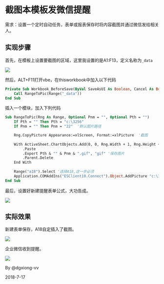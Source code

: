 # 截图本模板发微信提醒
需求：设置一个定时自动任务，表单或报表保存时将内容截图并通过微信发给相关人。

## 实现步骤
首先，在模板上设置要截图的区域，这里我设置的是A1:F13，定义名称为`_data`

![](../images/5.16.1.jpg)

然后，ALT+F11打开vbe，在thisworkbook中加入以下代码

```vb
Private Sub Workbook_BeforeSave(ByVal SaveAsUI As Boolean, Cancel As Boolean)
    Call RangeToPic(Range("_data"))
End Sub
```

插入一个模块，加入下列代码
```vb
Sub RangeToPic(Rng As Range, Optional Pnm = "", Optional Pth = "")
    If Pth = "" Then Pth = "c:\3256"
    If Pnm = "" Then Pnm = "22"  '默认图片路径

    Rng.CopyPicture Appearance:=xlScreen, Format:=xlPicture  '截图
    
    With ActiveSheet.ChartObjects.Add(0, 0, Rng.Width + 1, Rng.Height + 1).Chart
        .Paste
        .Export Pth & "" & Pnm & ".gif", "gif" '保存图片
        .Parent.Delete
    End With
   
    Range("a18").Select '选择A18,这一步必须
    Application.COMAddIns("ESClient10.Connect").Object.AddPicture "c:\325622.gif", 1, 18, 1 '插入图片到A18    
End Sub
```

最后，设置好新建提醒表单公式，大功告成。

![](../images/5.16.3.jpg)

## 实际效果
新建表单保存，A18自定插入了截图。

![](../images/5.16.4.jpg)

企业微信收到提醒。

![](../images/5.16.2.jpg)

By @dgxiong-vv

2018-7-17 